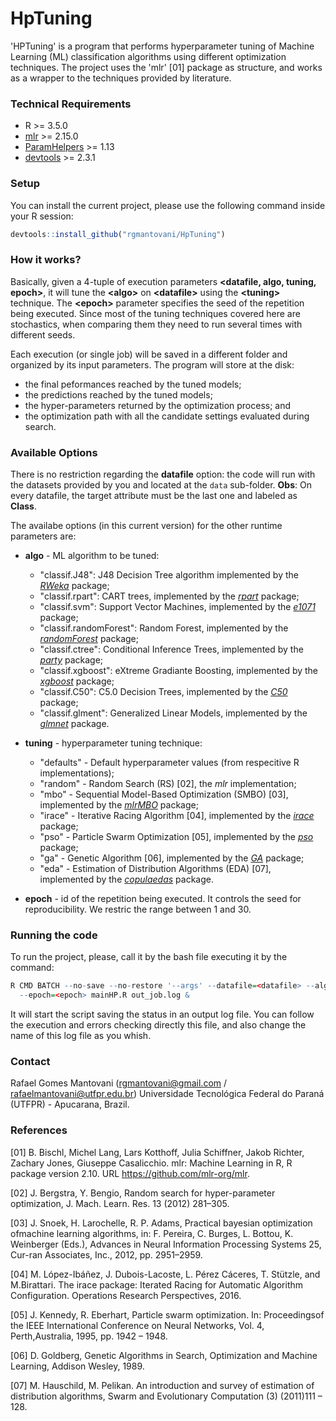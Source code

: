 # HpTuning

'HPTuning' is a program that performs hyperparameter tuning of Machine Learning (ML) classification algorithms using different optimization techniques. The project uses the 'mlr' [01] package as structure, and works as a wrapper to the techniques provided by literature.

### Technical Requirements

* R >= 3.5.0
* [mlr](https://cran.r-project.org/web/packages/mlr/index.html) >= 2.15.0
* [ParamHelpers](https://cran.r-project.org/web/packages/ParamHelpers/index.html) >= 1.13
* [devtools](https://cran.r-project.org/web/packages/devtools/index.html) >= 2.3.1 

### Setup

You can install the current project, please use the following command inside your R session:
```R 
devtools::install_github("rgmantovani/HpTuning")
```

### How it works?

Basically, given a 4-tuple of execution parameters **\<datafile, algo, tuning, epoch\>**, it will tune the **\<algo\>** on **\<datafile\>** using the **\<tuning\>** technique. The **\<epoch\>** parameter specifies the seed of the repetition being executed. Since most of the tuning techniques covered here are stochastics, when comparing them they need to run several times with different seeds.

Each execution (or single job) will be saved in a different folder and organized by its input parameters. The program will store at the disk:
* the final peformances reached by the tuned models;
* the predictions reached by the tuned models;
* the hyper-parameters returned by the optimization process; and
* the optimization path with all the candidate settings evaluated during search.

### Available Options 

There is no restriction regarding the **datafile** option: the code will run with the datasets provided by you and located at the ```data``` sub-folder. **Obs**: On every datafile, the target attribute must be the last one and labeled as **Class**.

The availabe options (in this current version) for the other runtime parameters are:

* **algo** - ML algorithm to be tuned:
  * "classif.J48": J48 Decision Tree algorithm implemented by the [*RWeka*](https://cran.r-project.org/web/packages/RWeka/index.html) package;
  * "classif.rpart": CART trees, implemented by the [*rpart*](https://cran.r-project.org/web/packages/rpart/index.html) package;
  * "classif.svm": Support Vector Machines, implemented by the [*e1071*](https://cran.r-project.org/web/packages/e1071/index.html) package;
  * "classif.randomForest": Random Forest, implemented by the [*randomForest*](https://cran.r-project.org/web/packages/randomForest/index.html) package;
  * "classif.ctree": Conditional Inference Trees, implemented by the [*party*](https://cran.r-project.org/web/packages/party/index.html) package;
  * "classif.xgboost": eXtreme Gradiante Boosting, implemented by the [*xgboost*](https://cran.r-project.org/web/packages/xgboost/index.html) package;
  * "classif.C50": C5.0 Decision Trees, implemented by the [*C50*](https://cran.r-project.org/web/packages/C50/index.html) package;
  * "classif.glment": Generalized Linear Models, implemented by the [*glmnet*](https://cran.r-project.org/web/packages/glmnet/index.html) package.
 
* **tuning** - hyperparameter tuning technique:
  * "defaults" - Default hyperparameter values (from respecitive R implementations); 
  * "random" - Random Search (RS) \[02\], the *mlr* implementation; 
  * "mbo" - Sequential Model-Based Optimization (SMBO) \[03\], implemented by the [*mlrMBO*](https://cran.r-project.org/web/packages/mlrMBO/index.html) package;  
  * "irace" - Iterative Racing Algorithm \[04\], implemented by the [*irace*](https://cran.r-project.org/web/packages/irace/index.html) package; 
  * "pso" - Particle Swarm Optimization \[05\], implemented by the [*pso*](https://cran.r-project.org/web/packages/pso/index.html) package; 
  * "ga" - Genetic Algorithm \[06\], implemented by the [*GA*](https://cran.r-project.org/web/packages/GA/index.html) package;
  * "eda" - Estimation of Distribution Algorithms (EDA) \[07\], implemented by the [*copulaedas*](https://cran.r-project.org/web/packages/copulaedas/index.html) package.

* **epoch** - id of the repetition being executed. It controls the seed for reproducibility. We restric the range between 1 and 30. 

### Running the code

To run the project, please, call it by the bash file executing it by the command:
```R
R CMD BATCH --no-save --no-restore '--args' --datafile=<datafile> --algo=<algo> --tuning=<tuning> \
  --epoch=<epoch> mainHP.R out_job.log &
```

It will start the script saving the status in an output log file. You can follow the execution and errors checking directly this file, and also change the name of this log file as you whish.

### Contact

Rafael Gomes Mantovani (rgmantovani@gmail.com / rafaelmantovani@utfpr.edu.br) Universidade Tecnológica Federal do Paraná (UTFPR) - Apucarana, Brazil.

### References

[01] B. Bischl, Michel Lang, Lars Kotthoff, Julia Schiffner, Jakob Richter, Zachary Jones, Giuseppe Casalicchio. mlr: Machine Learning in R, R package version 2.10. URL https://github.com/mlr-org/mlr.

[02] J. Bergstra, Y. Bengio, Random search for hyper-parameter optimization, J. Mach. Learn. Res. 13 (2012) 281–305.

[03] J. Snoek, H. Larochelle, R. P. Adams, Practical bayesian optimization ofmachine learning algorithms, in: F. Pereira, C. Burges, L. Bottou, K. Weinberger (Eds.), Advances in Neural Information Processing Systems 25, Cur-ran Associates, Inc., 2012, pp. 2951–2959.

[04] M. López-Ibáñez, J. Dubois-Lacoste, L. Pérez Cáceres, T. Stützle, and M.Birattari. The irace package: Iterated Racing for Automatic Algorithm Configuration. Operations Research Perspectives, 2016.

[05] J. Kennedy,  R. Eberhart, Particle swarm optimization. In: Proceedingsof the IEEE International Conference on Neural Networks, Vol. 4, Perth,Australia, 1995, pp. 1942 – 1948.

[06] D. Goldberg, Genetic Algorithms in Search, Optimization and Machine Learning, Addison Wesley, 1989.

[07] M. Hauschild,  M. Pelikan. An introduction and survey of estimation of distribution algorithms, Swarm and Evolutionary Computation (3) (2011)111 – 128.
